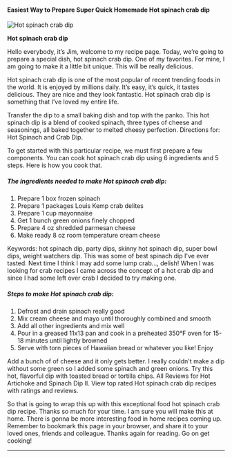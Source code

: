             

#### Easiest Way to Prepare Super Quick Homemade Hot spinach crab dip

![Hot spinach crab dip](https://img-global.cpcdn.com/recipes/5263379487784960/751x532cq70/hot-spinach-crab-dip-recipe-main-photo.jpg)

**Hot spinach crab dip**

Hello everybody, it’s Jim, welcome to my recipe page. Today, we’re going to prepare a special dish, hot spinach crab dip. One of my favorites. For mine, I am going to make it a little bit unique. This will be really delicious.

Hot spinach crab dip is one of the most popular of recent trending foods in the world. It is enjoyed by millions daily. It’s easy, it’s quick, it tastes delicious. They are nice and they look fantastic. Hot spinach crab dip is something that I’ve loved my entire life.

Transfer the dip to a small baking dish and top with the panko. This hot spinach dip is a blend of cooked spinach, three types of cheese and seasonings, all baked together to melted cheesy perfection. Directions for: Hot Spinach and Crab Dip.

To get started with this particular recipe, we must first prepare a few components. You can cook hot spinach crab dip using 6 ingredients and 5 steps. Here is how you cook that.

##### The ingredients needed to make Hot spinach crab dip:

1.  Prepare 1 box frozen spinach
2.  Prepare 1 packages Louis Kemp crab delites
3.  Prepare 1 cup mayonnaise
4.  Get 1 bunch green onions finely chopped
5.  Prepare 4 oz shredded parmesan cheese
6.  Make ready 8 oz room temperature cream cheese

Keywords: hot spinach dip, party dips, skinny hot spinach dip, super bowl dips, weight watchers dip. This was some of best spinach dip I've ever tasted. Next time I think I may add some lump crab…, delish! When I was looking for crab recipes I came across the concept of a hot crab dip and since I had some left over crab I decided to try making one.

##### Steps to make Hot spinach crab dip:

1.  Defrost and drain spinach really good
2.  Mix cream cheese and mayo until thoroughly combined and smooth
3.  Add all other ingredients and mix well
4.  Pour in a greased 11x13 pan and cook in a preheated 350°F oven for 15-18 minutes until lightly browned
5.  Serve with torn pieces of Hawaiian bread or whatever you like! Enjoy

Add a bunch of of cheese and it only gets better. I really couldn't make a dip without some green so I added some spinach and green onions. Try this hot, flavorful dip with toasted bread or tortilla chips. All Reviews for Hot Artichoke and Spinach Dip II. View top rated Hot spinach crab dip recipes with ratings and reviews.

So that is going to wrap this up with this exceptional food hot spinach crab dip recipe. Thanks so much for your time. I am sure you will make this at home. There is gonna be more interesting food in home recipes coming up. Remember to bookmark this page in your browser, and share it to your loved ones, friends and colleague. Thanks again for reading. Go on get cooking!

* * *